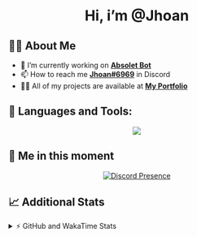 <h1 align="center">Hi, i’m @Jhoan</h1>

## 🙋‍♂️ About Me

- 🔭 I’m currently working on **[Absolet Bot](https://strider.cloud)**
- 📫 How to reach me **[Jhoan#6969](https://jhoan.monster/)** in Discord
- 👨‍💻 All of my projects are available at **[My Portfolio](https://jhoan.monster)**

## 🚀 Languages and Tools:
<p align="center">
  <a href="https://skillicons.dev">
    <img src="https://skillicons.dev/icons?i=js,ts,html,css,bootstrap,nodejs,express,vscode,neovim,vim,atom,cloudflare,git,github,discord,bots,linux,mongodb,nginx,redis,wordpress,heroku&perline=11" />
  </a>
</p>
  
## 👤 Me in this moment
<p align="center">
    <a href="https://discord.com/users/612460795124776960" target="_blank" rel="nofollow">
        <img src="https://lanyard-profile-readme.vercel.app/api/612460795124776960?idleMessage=Probably%20coding%20Absolet..." alt="Discord Presence" align="center">
    </a>
</p>

## 📈 Additional Stats
<details>
    <summary>⚡ GitHub and WakaTime Stats</summary>
    <br/>

<!--START_SECTION:waka-->
![Code Time](http://img.shields.io/badge/Code%20Time-452%20hrs%2027%20mins-blue)

**🐱 My GitHub Data** 

> 🏆 912 Contributions in the Year 2022
 > 
> 📦 123.8 kB Used in GitHub's Storage 
 > 
> 💼 Opted to Hire
 > 
> 📜 4 Public Repositories 
 > 
> 🔑 34 Private Repositories  
 > 
**I'm an Early 🐤** 

```text
🌞 Morning    79 commits     ██░░░░░░░░░░░░░░░░░░░░░░░   10.88% 
🌆 Daytime    331 commits    ███████████░░░░░░░░░░░░░░   45.59% 
🌃 Evening    287 commits    ██████████░░░░░░░░░░░░░░░   39.53% 
🌙 Night      29 commits     █░░░░░░░░░░░░░░░░░░░░░░░░   3.99%

```
📅 **I'm Most Productive on Wednesday** 

```text
Monday       129 commits    ████░░░░░░░░░░░░░░░░░░░░░   17.77% 
Tuesday      115 commits    ████░░░░░░░░░░░░░░░░░░░░░   15.84% 
Wednesday    130 commits    ████░░░░░░░░░░░░░░░░░░░░░   17.91% 
Thursday     74 commits     ██░░░░░░░░░░░░░░░░░░░░░░░   10.19% 
Friday       84 commits     ███░░░░░░░░░░░░░░░░░░░░░░   11.57% 
Saturday     129 commits    ████░░░░░░░░░░░░░░░░░░░░░   17.77% 
Sunday       65 commits     ██░░░░░░░░░░░░░░░░░░░░░░░   8.95%

```


📊 **This Week I Spent My Time On** 

```text
⌚︎ Time Zone: America/Bogota

💬 Programming Languages: 
JavaScript               2 hrs 27 mins       ███████████████████░░░░░░   78.16% 
YAML                     37 mins             █████░░░░░░░░░░░░░░░░░░░░   19.84% 
JSON                     2 mins              ░░░░░░░░░░░░░░░░░░░░░░░░░   1.25% 
TypeScript               1 min               ░░░░░░░░░░░░░░░░░░░░░░░░░   0.73% 
Other                    0 secs              ░░░░░░░░░░░░░░░░░░░░░░░░░   0.01%

🔥 Editors: 
VS Code                  3 hrs 8 mins        █████████████████████████   100.0%

🐱‍💻 Projects: 
Absolet-Bot              2 hrs 58 mins       ███████████████████████░░   94.49% 
bloom-security           10 mins             █░░░░░░░░░░░░░░░░░░░░░░░░   5.51%

💻 Operating System: 
Linux                    3 hrs 8 mins        █████████████████████████   100.0%

```

**I Mostly Code in JavaScript** 

```text
JavaScript               16 repos            ████████████████░░░░░░░░░   66.67% 
Java                     3 repos             ███░░░░░░░░░░░░░░░░░░░░░░   12.5% 
TypeScript               2 repos             ██░░░░░░░░░░░░░░░░░░░░░░░   8.33% 
Shell                    1 repo              █░░░░░░░░░░░░░░░░░░░░░░░░   4.17% 
CSS                      1 repo              █░░░░░░░░░░░░░░░░░░░░░░░░   4.17%

```



 Last Updated on 13/10/2022 23:51:38 UTC
<!--END_SECTION:waka-->
</details>
